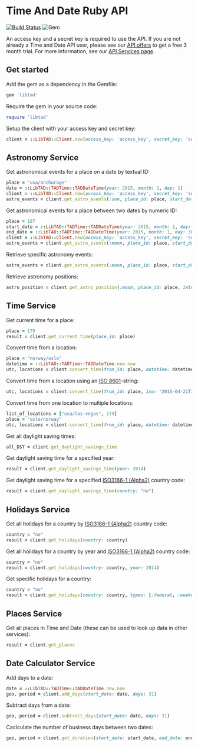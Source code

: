 Time And Date Ruby API
======================================
[![Build Status](https://app.travis-ci.com/timeanddate/libtad-ruby.svg?token=rE5e9bKU1VpTiyEVqLNS&branch=master)](https://app.travis-ci.com/timeanddate/libtad-ruby) ![Gem](https://img.shields.io/gem/v/libtad)

An access key and a secret key is required to use the API. If you are not already a Time and Date API user, please see our [API offers](https://dev.timeanddate.com/free-trial) to get a free 3 month trial. For more information, see our [API Services page](https://dev.timeanddate.com/).


Get started
--------------------------------------

Add the gem as a dependency in the Gemfile:

```ruby 
gem 'libtad'
```


Require the gem in your source code:

```ruby
require 'libtad'
```

Setup the client with your access key and secret key:

```ruby
client = ::LibTAD::Client.new(access_key: 'access_key', secret_key: 'secret_key')
```

Astronomy Service
--------------------------------------
  
Get astronomical events for a place on a date by textual ID:

```ruby
place = "usa/anchorage"
date = ::LibTAD::TADTime::TADDateTime(year: 2015, month: 1, day: 1)
client = ::LibTAD::Client.new(access_key: 'access_key', secret_key: 'secret_key')
astro_events = client.get_astro_events(:sun, place_id: place, start_date: date)
```

Get astronomical events for a place between two dates by numeric ID:
 
```ruby
place = 187
start_date = ::LibTAD::TADTime::TADDateTime(year: 2015, month: 1, day: 1)
end_date = ::LibTAD::TADTime::TADDateTime(year: 2015, month: 1, day: 30)
client = ::LibTAD::Client.new(access_key: 'access_key', secret_key: 'secret_key')
astro_events = client.get_astro_events(:moon, place_id: place, start_date: start_date, end_date: end_date)
```

Retrieve specific astronomy events:

```ruby
astro_events = client.get_astro_events(:moon, place_id: place, start_date: start_date, types: [:setrise, :twilight])
```

Retrieve astronomy positions:

```ruby
astro_position = client.get_astro_position(:moon, place_id: place, interval: [date_1, date_2])
```

Time Service
--------------------------------------

Get current time for a place:

```ruby
place = 179
result = client.get_current_time(place_id: place)
```

Convert time from a location:

```ruby
place = "norway/oslo"
datetime = ::LibTAD::TADTime::TADDateTime.new.now
utc, locations = client.convert_time(from_id: place, datetime: datetime)
```

Convert time from a location using an [ISO 8601](https://services.timeanddate.com/api/doc/v3/type-isotime.html)-string:

```ruby
utc, locations = client.convert_time(from_id: place, iso: "2015-04-21T16:45:00")
```

Convert time from one location to multiple locations:

```ruby
list_of_locations = ["usa/las-vegas", 179]
place = "oslo/norway"
utc, locations = client.convert_time(from_id: place, datetime: datetime, to_id: list_of_locations)
```

Get all daylight saving times:

```ruby
all_DST = client.get_daylight_savings_time
```

Get daylight saving time for a specified year:

```ruby
result = client.get_daylight_savings_time(year: 2014)
```

Get daylight saving time for a specified [ISO3166-1 (Alpha2)](https://services.timeanddate.com/api/doc/v3/type-isocountry.html) country code:

```ruby
result = client.get_daylight_savings_time(country: "no")
```

Holidays Service
--------------------------------------

Get all holidays for a country by [ISO3166-1 (Alpha2)](https://services.timeanddate.com/api/doc/v3/type-isocountry.html) country code:

```ruby
country = "no"
result = client.get_holidays(country: country)
```

Get all holidays for a country by year and [ISO3166-1 (Alpha2)](https://services.timeanddate.com/api/doc/v3/type-isocountry.html) country code:

```ruby
country = "no"
result = client.get_holidays(country: country, year: 2014)
```

Get specific holidays for a country:

```ruby
country = "no"
result = client.get_holidays(country: country, types: [:federal, :weekdays])
```

Places Service
--------------------------------------

Get all places in Time and Date (these can be used to look up data in other services):

```ruby
result = client.get_places
```

Date Calculator Service
--------------------------------------

Add days to a date:

```ruby
date = ::LibTAD::TADTime::TADDateTime.new.now
geo, period = client.add_days(start_date: date, days: 31)
```

Subtract days from a date:

```ruby
geo, period = client.subtract_days(start_date: date, days: 31)
```

Caclculate the number of business days between two dates:

```ruby
geo, period = client.get_duration(start_date: start_date, end_date: end_date)
```
